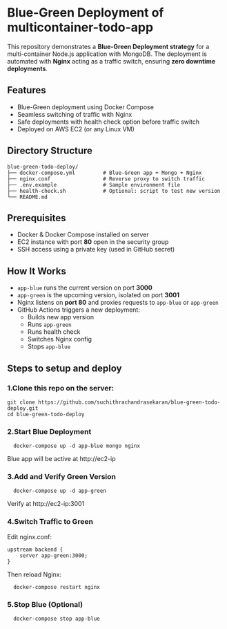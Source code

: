 #  Blue-Green Deployment of multicontainer-todo-app

This repository demonstrates a **Blue-Green Deployment strategy** for a multi-container Node.js application with MongoDB.
The deployment is automated with **Nginx** acting as a traffic switch, ensuring **zero downtime deployments**.

## Features

- Blue-Green deployment using Docker Compose
- Seamless switching of traffic with Nginx
- Safe deployments with health check option before traffic switch
- Deployed on AWS EC2 (or any Linux VM)

##  Directory Structure
```
blue-green-todo-deploy/
├── docker-compose.yml         # Blue-Green app + Mongo + Nginx
├── nginx.conf                 # Reverse proxy to switch traffic
├── .env.example               # Sample environment file
├── health-check.sh            # Optional: script to test new version
└── README.md
```
## Prerequisites

- Docker & Docker Compose installed on server
- EC2 instance with port **80** open in the security group
- SSH access using a private key (used in GitHub secret)

##  How It Works

- `app-blue` runs the current version on port **3000**
- `app-green` is the upcoming version, isolated on port **3001**
- Nginx listens on **port 80** and proxies requests to `app-blue` or `app-green`
- GitHub Actions triggers a new deployment:
  - Builds new app version
  - Runs `app-green`
  - Runs health check
  - Switches Nginx config
  - Stops `app-blue`

## Steps to setup and deploy

### 1.Clone this repo on the server:
```
git clone https://github.com/suchithrachandrasekaran/blue-green-todo-deploy.git
cd blue-green-todo-deploy
```
### 2.Start Blue Deployment

      docker-compose up -d app-blue mongo nginx

Blue app will be active at http://ec2-ip

### 3.Add and Verify Green Version

      docker-compose up -d app-green

Verify at http://ec2-ip:3001 

### 4.Switch Traffic to Green

Edit nginx.conf:
```
upstream backend {
    server app-green:3000;
}
```
Then reload Nginx:

      docker-compose restart nginx
### 5.Stop Blue (Optional)

      docker-compose stop app-blue

